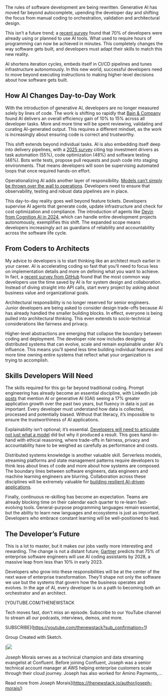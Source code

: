 The rules of software development are being rewritten. Generative AI has moved far beyond autocomplete, upending the developer day and shifting the focus from manual coding to orchestration, validation and architectural design.

This isn’t a future trend; a [recent survey](https://survey.stackoverflow.co/2024/ai) found that 70% of developers were already using or planned to use AI tools. What used to require hours of programming can now be achieved in minutes. This completely changes the way software gets built, and developers must adapt their skills to match this new reality.

AI shortens iteration cycles, embeds itself in CI/CD pipelines and tunes infrastructure autonomously. In this new world, successful developers need to move beyond executing instructions to making higher-level decisions about how software gets built.

## **How AI Changes Day-to-Day Work**

With the introduction of generative AI, developers are no longer measured solely by lines of code. The work is shifting so rapidly that [Bain & Company](https://www.bain.com/insights/beyond-code-generation-more-efficient-software-development-tech-report-2024/) found AI delivers an overall efficiency gain of 10% to 15% across all developer tasks. More and more time will be spent reviewing, validating and curating AI-generated output. This requires a different mindset, as the work is increasingly about ensuring code is correct and trustworthy.

This shift extends beyond individual tasks. AI is also embedding itself deep into delivery pipelines, with a [2025 survey](https://www.devopsdigest.com/ai-takes-center-stage-in-2025-software-development) citing top investment drivers as task automation (55%), code optimization (48%) and software testing (46%). Bots write tests, propose pull requests and push code into staging environments. That means developers will soon be supervising automated loops that once required hands-on effort.

Operationalizing AI adds another layer of responsibility. [Models can’t simply be thrown over the wall to operations](https://thenewstack.io/finding-the-right-data-architecture-for-rag-pipelines/). Developers need to ensure that observability, testing and robust data pipelines are in place.

This day-to-day reality goes well beyond feature tickets. Developers supervise AI agents that generate code, update infrastructure and check for cost optimization and compliance. The introduction of agents like [Devin from Cognition AI in 2024,](https://www.cognition-labs.com/introducing-devin) which can handle entire development projects autonomously, exemplifies this shift. The expanded scope means developers increasingly act as guardians of reliability and accountability across the software life cycle.

## **From Coders to Architects**

My advice to developers is to start thinking like an architect much earlier in your career. AI is accelerating coding so fast that you’ll need to focus less on implementation details and more on defining what you want to achieve. In fact, a [recent survey from GitHub](https://github.blog/news-insights/research/survey-ai-wave-grows/) found that the most common way developers use the time saved by AI is for system design and collaboration. Instead of diving straight into API calls, start every project by asking about business value and organizational goals.

Architectural responsibility is no longer reserved for senior engineers. Junior developers are being asked to consider design trade-offs because AI has already handled the smaller building blocks. In effect, everyone is being pulled into architectural thinking. This even extends to socio-technical considerations like fairness and privacy.

Higher-level abstractions are emerging that collapse the boundary between coding and deployment. The developer role now includes designing distributed systems that can evolve, scale and remain explainable under AI’s influence. This means you’ll spend less time building individual features and more time owning entire systems that reflect what your organization is trying to accomplish.

## **Skills Developers Will Need**

The skills required for this go far beyond traditional coding. Prompt engineering has already become an essential discipline, with LinkedIn job [posts](https://economicgraph.linkedin.com/research/future-of-work-report-ai) that mention AI or generative AI (GAI) seeing a 17% greater application growth over the past two years, but fluency in data is just as important. Every developer must understand how data is collected, processed and potentially biased. Without that literacy, it’s impossible to ensure the trustworthiness of AI applications.

Explainability isn’t optional; it’s essential. [Developers will need to articulate not just what a model](https://thenewstack.io/3-ai-trends-developers-need-to-know-in-2025/) did but why it produced a result. This goes hand-in-hand with ethical reasoning, where trade-offs in fairness, privacy and accountability have to be weighed as carefully as performance and costs.

Distributed systems knowledge is another valuable skill. Serverless models, streaming platforms and state management patterns require developers to think less about lines of code and more about how systems are composed. The boundary lines between software engineers, data engineers and machine learning engineers are blurring. Collaboration across these disciplines will be extremely valuable for [building resilient AI-driven applications](https://thenewstack.io/4-steps-for-building-event-driven-genai-applications/).

Finally, continuous re-skilling has become an expectation. Teams are already blocking time on their calendar each quarter to re-learn fast-evolving tools. General-purpose programming languages remain essential, but the ability to learn new languages and ecosystems is just as important. Developers who embrace constant learning will be well-positioned to lead.

## **The Developer’s Future**

This is a lot to master, but it makes our jobs vastly more interesting and rewarding. The change is not a distant future; [Gartner](https://www.gartner.com/en/newsroom/press-releases/2024-04-11-gartner-says-75-percent-of-enterprise-software-engineers-will-use-ai-code-assistants-by-2028) predicts that 75% of enterprise software engineers will use AI coding assistants by 2028, a massive leap from less than 10% in early 2023.

Developers who grow into these responsibilities will be at the center of the next wave of enterprise transformation. They’ll shape not only the software we use but the systems that govern how the business operates and evolves. In the age of AI, every developer is on a path to becoming both an orchestrator and an architect.

[YOUTUBE.COM/THENEWSTACK

Tech moves fast, don't miss an episode. Subscribe to our YouTube
channel to stream all our podcasts, interviews, demos, and more.

SUBSCRIBE](https://youtube.com/thenewstack?sub_confirmation=1)

Group
Created with Sketch.

[![](https://thenewstack.io/wp-content/uploads/2025/06/1fb12dff-cropped-9ca9a4b7-joseph-morais-600x600.jpeg)

Joseph Morais serves as a technical champion and data streaming evangelist at Confluent. Before joining Confluent, Joseph was a senior technical account manager at AWS helping enterprise customers scale through their cloud journey. Joseph has also worked for Amino Payments,...

Read more from Joseph Morais](https://thenewstack.io/author/joseph-morais/)